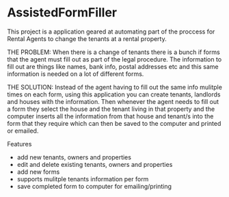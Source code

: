 # AssistedFormFiller

This project is a application geared at automating part of the proccess for Rental Agents to change the tenants at a rental property.

THE PROBLEM: 
When there is a change of tenants there is a bunch if forms that the agent must fill out as part of the legal procedure. The information to
fill out are things like names, bank info, postal addresses etc and this same information is needed on a lot of different forms. 

THE SOLUTION:
Instead of the agent having to fill out the same info mulitple times on each form, using this application you can create tenants, landlords
and houses with the information. Then whenever the agent needs to fill out a form they select the house and the tenant living in that 
property and the computer inserts all the information from that house and tenant/s into the form that they require which can then be saved
to the computer and printed or emailed.

Features
- add new tenants, owners and properties
- edit and delete existing tenants, owners and properties
- add new forms 
- supports mulitple tenants information per form
- save completed form to computer for emailing/printing 
